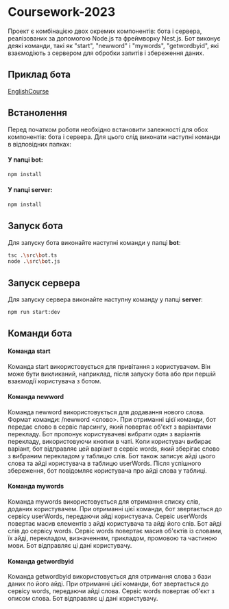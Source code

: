 # Coursework-2023

Проект є комбінацією двох окремих компонентів: бота і сервера, реалізованих за допомогою Node.js та фреймворку Nest.js. Бот виконує деякі команди, такі як "start", "newword" і "mywords", "getwordbyid", які взаємодіють з сервером для обробки запитів і збереження даних.

## Приклад бота
[EnglishCourse](https://t.me/englishCourseByBebot)

## Встанолення
Перед початком роботи необхідно встановити залежності для обох компонентів: бота і сервера. Для цього слід виконати наступні команди в відповідних папках:

#### У папці bot:


```bash
npm install
```
#### У папці server:

```bash
npm install
```

## Запуск бота
Для запуску бота виконайте наступні команди у папці **bot**:

```bash
tsc .\src\bot.ts
node .\src\bot.js
```

## Запуск сервера
Для запуску сервера виконайте наступну команду у папці **server**:

```bash
npm run start:dev
```

## Команди бота
#### Команда start
Команда start використовується для привітання з користувачем. Він може бути викликаний, наприклад, після запуску бота або при першій взаємодії користувача з ботом.

#### Команда newword
Команда newword використовується для додавання нового слова. Формат команди: /newword <слово>. При отриманні цієї команди, бот передає слово в сервіс парсингу, який повертає об'єкт з варіантами перекладу. Бот пропонує користувачеві вибрати один з варіантів перекладу, використовуючи кнопки в чаті. Коли користувач вибирає варіант, бот відправляє цей варіант в сервіс words, який зберігає слово з вибраним перекладом у таблицю слів. Бот також записує айді цього слова та айді користувача в таблицю userWords. Після успішного збереження, бот повідомляє користувача про айді слова у таблиці.

#### Команда mywords
Команда mywords використовується для отримання списку слів, доданих користувачем. При отриманні цієї команди, бот звертається до сервісу userWords, передаючи айді користувача. Сервіс userWords повертає масив елементів з айді користувача та айді його слів. Бот айді слів до сервісу words. Сервіс words повертає масив об'єктів із словами, їх айді, перекладом, визначенням, прикладом, промовою та частиною мови. Бот відправляє ці дані користувачу.

#### Команда getwordbyid
Команда getwordbyid використовується для отримання слова з бази даних по його айді. При отриманні цієї команди, бот звертається до сервісу words, передаючи айді слова. Сервіс words повертає об'єкт з описом слова. Бот відправляє ці дані користувачу.
